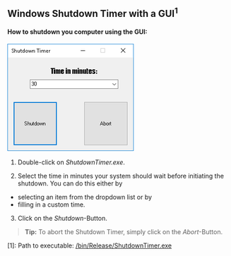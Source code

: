 ## **Windows Shutdown Timer with a GUI**<sup>1</sup>

#### **How to shutdown you computer using the GUI:**

![Shutdown Timer Window](https://github.com/fabianbehrendt/WindowsShutdownTimer/blob/master/ShutdownTimer.png?raw=true)

1. Double-click on *ShutdownTimer.exe*.

2. Select the time in minutes your system should wait before initiating the shutdown.
You can do this either by
- selecting an item from the dropdown list or by
- filling in a custom time.
3. Click on the *Shutdown*-Button.

> **Tip:** To abort the Shutdown Timer, simply click on the *Abort*-Button.

[1]: Path to executable: [/bin/Release/ShutdownTimer.exe](https://github.com/fabianbehrendt/WindowsShutdownTimer/blob/master/bin/Release/ShutdownTimer.exe)